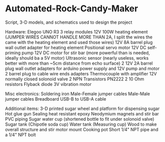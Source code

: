 # Automated-Rock-Candy-Maker
Script, 3-D models, and schematics used to design the project

Hardware: Elegoo UNO R3 3 relay modules 12V 100W heating element (JUMPER WIRES CANNOT HANDLE MORE THAN 2A, I split the wires the came with the heating element and used those wires) 12V 8A barrel plug wall outlet adapter for heating element Positional servo motor 12V DC self-priming pump 12V DC motor for stir bar (more powerful than is needed, ideally should ba a 5V motor) Ultrasonic sensor (nearly useless, works better with more than ~5cm distance from echo surface) 2 12V 2A barrel plug wall outlet adapters for arduino power supply and 12V pump and motor 2 barrel plug to cable wire ends adapters Thermocouple with amplifier 12V normally closed solonoid valve 2 NPN Transistors PN2222 2 10 Ohm resistors Flyback diode 3V vibration motor

Misc electronics: Soldering iron Male-Female jumper cables Male-Male jumper cables Breadboard USB-B to USB-A cable

Additional items: 3-D printed sugar wheel and platform for dispensing sugar Hot glue gun Sealing heat resistant epoxy Neodymium magnets and stir bar PVC piping Sugar water cup (shortened bottle to fit under solonoid valve) Sugar tank (Chipotle soda cup) Water tank (Measuring cup) Wood to make overall structure and stir motor mount Cooking pot Short 1/4" NPT pipe and a 1/4" NPT bolt
